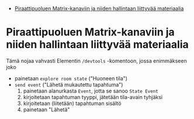 <!-- START doctoc generated TOC please keep comment here to allow auto update -->
<!-- DON'T EDIT THIS SECTION, INSTEAD RE-RUN doctoc TO UPDATE -->

- [Piraattipuoluen Matrix-kanaviin ja niiden hallintaan liittyvää materiaalia](#piraattipuoluen-matrix-kanaviin-ja-niiden-hallintaan-liittyv%C3%A4%C3%A4-materiaalia)

<!-- END doctoc generated TOC please keep comment here to allow auto update -->

# Piraattipuoluen Matrix-kanaviin ja niiden hallintaan liittyvää materiaalia

Tämä nojaa vahvasti Elementin `/devtools` -komentoon, jossa enimmäkseen joko

- painetaan `explore room state` ("Huoneen tila")
- `send event` ("Lähetä mukautettu tapahtuma")
  1. painetaan alanurkasta `Event`, jotta se sanoo `State Event`
  2. kirjoitetaan tapahtuman tyyppi, jätetään tila-avain tyhjäksi
  3. kirjoitetaan (liitetään) tapahtuman sisältö
  4. painetaan "Lähetä"
